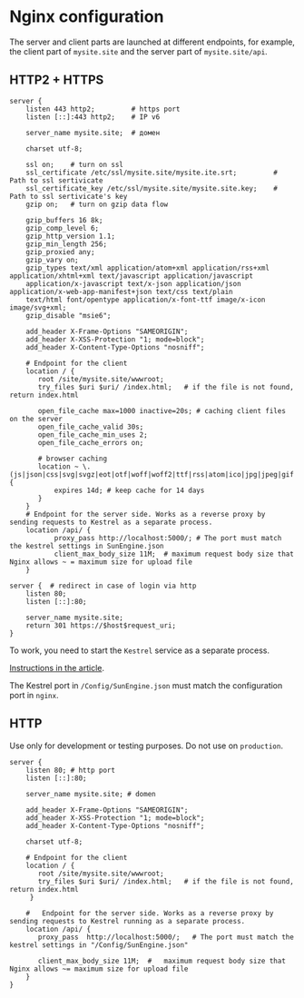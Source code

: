 # Nginx configuration

The server and client parts are launched at different endpoints, for example, the client part of `mysite.site` and the server part of `mysite.site/api`.

## HTTP2 + HTTPS

```
server {
    listen 443 http2;         # https port
    listen [::]:443 http2;    # IP v6

    server_name mysite.site;  # домен

    charset utf-8;

    ssl on;    # turn on ssl
    ssl_certificate /etc/ssl/mysite.site/mysite.ite.srt;         # Path to ssl sertivicate
    ssl_certificate_key /etc/ssl/mysite.site/mysite.site.key;    # Path to ssl sertivicate's key
    gzip on;   # turn on gzip data flow

    gzip_buffers 16 8k;
    gzip_comp_level 6;
    gzip_http_version 1.1;
    gzip_min_length 256;
    gzip_proxied any;
    gzip_vary on;
    gzip_types text/xml application/atom+xml application/rss+xml application/xhtml+xml text/javascript application/javascript
    application/x-javascript text/x-json application/json application/x-web-app-manifest+json text/css text/plain
    text/html font/opentype application/x-font-ttf image/x-icon image/svg+xml;
    gzip_disable "msie6";

    add_header X-Frame-Options "SAMEORIGIN";
    add_header X-XSS-Protection "1; mode=block";
    add_header X-Content-Type-Options "nosniff";

    # Endpoint for the client
    location / {   
       root /site/mysite.site/wwwroot;
       try_files $uri $uri/ /index.html;   # if the file is not found, return index.html

       open_file_cache max=1000 inactive=20s; # caching client files on the server
       open_file_cache_valid 30s;
       open_file_cache_min_uses 2;
       open_file_cache_errors on;

       # browser caching
       location ~ \.(js|json|css|svg|svgz|eot|otf|woff|woff2|ttf|rss|atom|ico|jpg|jpeg|gif|png)$ {
           expires 14d; # keep cache for 14 days
       }
    }
    # Endpoint for the server side. Works as a reverse proxy by sending requests to Kestrel as a separate process.
    location /api/ {   
           proxy_pass http://localhost:5000/; # The port must match the kestrel settings in SunEngine.json
           client_max_body_size 11M;  # maximum request body size that Nginx allows ~ = maximum size for upload file
    }

server {  # redirect in case of login via http
    listen 80;
    listen [::]:80;

    server_name mysite.site;
    return 301 https://$host$request_uri;
}
```


To work, you need to start the `Kestrel` service as a separate process.

[Instructions in the article](https://kimsereyblog.blogspot.com/2018/05/manage-kestrel-process-with-systemd.html).


The Kestrel port in `/Config/SunEngine.json` must match the configuration port in `nginx`.


## HTTP

Use only for development or testing purposes. Do not use on `production`.

```
server {
    listen 80; # http port
    listen [::]:80;

    server_name mysite.site; # domen
         
    add_header X-Frame-Options "SAMEORIGIN";
    add_header X-XSS-Protection "1; mode=block";
    add_header X-Content-Type-Options "nosniff";
     
    charset utf-8;
         
    # Endpoint for the client
    location / {   
       root /site/mysite.site/wwwroot;
       try_files $uri $uri/ /index.html;   # if the file is not found, return index.html
     }

    #   Endpoint for the server side. Works as a reverse proxy by sending requests to Kestrel running as a separate process.
    location /api/ {   
       proxy_pass  http://localhost:5000/;   # The port must match the kestrel settings in "/Config/SunEngine.json"
            
       client_max_body_size 11M;  #   maximum request body size that Nginx allows ~= maximum size for upload file
    }
}
```
 
